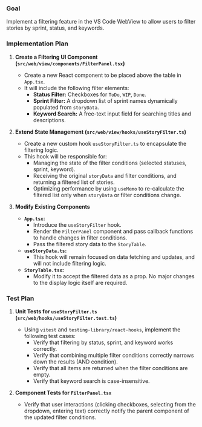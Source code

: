 ### Goal

Implement a filtering feature in the VS Code WebView to allow users to filter stories by sprint, status, and keywords.

### Implementation Plan

1.  **Create a Filtering UI Component (`src/web/view/components/FilterPanel.tsx`)**
    *   Create a new React component to be placed above the table in `App.tsx`.
    *   It will include the following filter elements:
        *   **Status Filter:** Checkboxes for `ToDo`, `WIP`, `Done`.
        *   **Sprint Filter:** A dropdown list of sprint names dynamically populated from `storyData`.
        *   **Keyword Search:** A free-text input field for searching titles and descriptions.

2.  **Extend State Management (`src/web/view/hooks/useStoryFilter.ts`)**
    *   Create a new custom hook `useStoryFilter.ts` to encapsulate the filtering logic.
    *   This hook will be responsible for:
        *   Managing the state of the filter conditions (selected statuses, sprint, keyword).
        *   Receiving the original `storyData` and filter conditions, and returning a filtered list of stories.
        *   Optimizing performance by using `useMemo` to re-calculate the filtered list only when `storyData` or filter conditions change.

3.  **Modify Existing Components**
    *   **`App.tsx`:**
        *   Introduce the `useStoryFilter` hook.
        *   Render the `FilterPanel` component and pass callback functions to handle changes in filter conditions.
        *   Pass the filtered story data to the `StoryTable`.
    *   **`useStoryData.ts`:**
        *   This hook will remain focused on data fetching and updates, and will not include filtering logic.
    *   **`StoryTable.tsx`:**
        *   Modify it to accept the filtered data as a prop. No major changes to the display logic itself are required.

### Test Plan

1.  **Unit Tests for `useStoryFilter.ts` (`src/web/hooks/useStoryFilter.test.ts`)**
    *   Using `vitest` and `testing-library/react-hooks`, implement the following test cases:
        *   Verify that filtering by status, sprint, and keyword works correctly.
        *   Verify that combining multiple filter conditions correctly narrows down the results (AND condition).
        *   Verify that all items are returned when the filter conditions are empty.
        *   Verify that keyword search is case-insensitive.

2.  **Component Tests for `FilterPanel.tsx`**
    *   Verify that user interactions (clicking checkboxes, selecting from the dropdown, entering text) correctly notify the parent component of the updated filter conditions.
